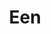 ---
templateKey: splash
id: aaf7b843-4336-40bf-adac-37d53579138b
title: Een
large: https://res.cloudinary.com/dunew51zn/image/upload/v1617058733/splash/een-xl_q1uph3.jpg
small: https://res.cloudinary.com/dunew51zn/image/upload/v1617058733/splash/een-md_xtd57q.jpg
background: https://res.cloudinary.com/dunew51zn/image/upload/v1617058733/splash/bg-een-xl_cegyh2.jpg
---